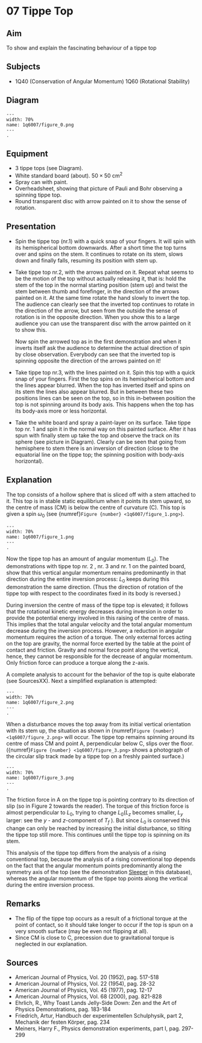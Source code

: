 # 07 Tippe Top 
    
  
## Aim   
 To show and explain the fascinating behaviour of a tippe top    
  
## Subjects   
* 1Q40 (Conservation of Angular Momentum) 1Q60 (Rotational Stability)   

## Diagram
   
```{figure} figures/figure_0.png  
---  
width: 70%  
name: 1q6007/figure_0.png  
---  
. 
```

## Equipment
 *  3 tippe tops (see Diagram). 
 *  White standard board (about). $50\times 50\mathrm{~cm^2}$  
 *  Spray can with paint.  
 *  Overheadsheet, showing that picture of Pauli and Bohr observing a spinning tippe top. 
 *  Round transparent disc with arrow painted on it to show the sense of rotation.
     
  
## Presentation   
- Spin the tippe top (nr.1) with a quick snap of your fingers. It will spin with its hemispherical bottom downwards. After a short time the top turns over and spins on the stem. It continues to rotate on its stem, slows down and finally falls, resuming its position with stem up.
- Take tippe top nr.2, with the arrows painted on it. Repeat what seems to be the motion of the top without actually releasing it, that is: hold the stem of the top in the normal starting position (stem up) and twist the stem between thumb and forefinger, in the direction of the arrows painted on it. At the same time rotate the hand slowly to invert the top. The audience can clearly see that the inverted top continues to rotate in the direction of the arrow, but seen from the outside the sense of rotation is in the opposite direction. When you show this to a large audience you can use the transparent disc with the arrow painted on it to show this.

    Now spin the arrowed top as in the first demonstration and when it inverts itself ask the audience to determine the actual direction of spin by close observation. Everybody can see that the inverted top is spinning opposite the direction of the arrows painted on it!

- Take tippe top nr.3, with the lines painted on it. Spin this top with a quick snap of your fingers. First the top spins on its hemispherical bottom and the lines appear blurred. When the top has inverted itself and spins on its stem the lines also appear blurred. But in between these two positions lines can be seen on the top, so in this in-between position the top is not spinning around its body axis. This happens when the top has its body-axis more or less horizontal.
- Take the white board and spray a paint-layer on its surface. Take tippe top nr. 1 and spin it in the normal way on this painted surface. After it has spun with finally stem up take the top and observe the track on its sphere (see picture in Diagram). Clearly can be seen that going from hemisphere to stem there is an inversion of direction (close to the equatorial line on the tippe top; the spinning position with body-axis horizontal).
   
  
## Explanation   
The top consists of a hollow sphere that is sliced off with a stem attached to it. This top is in stable static equilibrium when it points its stem upward, so the centre of mass (CM) is below the centre of curvature (C). This top is given a spin $\omega_{0}$ (see {numref}`Figure {number} <1q6007/figure_1.png>`).     
```{figure} figures/figure_1.png  
---  
width: 70%  
name: 1q6007/figure_1.png  
---  
. 
```
Now the tippe top has an amount of angular momentum $\left(L_{0}\right)$. The demonstrations with tippe top nr. 2 , nr. 3 and nr. 1 on the painted board, show that this vertical angular momentum remains predominantly in that direction during the entire inversion process: $L_{0}$ keeps during this demonstration the same direction. (Thus the direction of rotation of the tippe top with respect to the coordinates fixed in its body is reversed.)

During inversion the centre of mass of the tippe top is elevated; it follows that the rotational kinetic energy decreases during inversion in order to provide the potential energy involved in this raising of the centre of mass. This implies that the total angular velocity and the total angular momentum decrease during the inversion process. However, a reduction in angular momentum requires the action of a torque. The only external forces acting on the top are gravity, the normal force exerted by the table at the point of contact and friction. Gravity and normal force point along the vertical, hence, they cannot be responsible for the decrease of angular momentum. Only friction force can produce a torque along the z-axis.

A complete analysis to account for the behavior of the top is quite elaborate (see SourcesXX). Next a simplified explanation is attempted:

```{figure} figures/figure_2.png  
---  
width: 70%  
name: 1q6007/figure_2.png  
---  
. 
```
 When a disturbance moves the top away from its initial vertical orientation with its stem up, the situation as shown in {numref}`Figure {number} <1q6007/figure_2.png>` will occur. The tippe top remains spinning around its centre of mass $\mathrm{CM}$ and point A, perpendicular below $\mathrm{C}$, slips over the floor. ({numref}`Figure {number} <1q6007/figure_3.png>` shows a photograph of the circular slip track made by a tippe top on a freshly painted surface.)      

```{figure} figures/figure_3.png  
---  
width: 70%  
name: 1q6007/figure_3.png  
---  
. 
```

The friction force in A on the tippe top is pointing contrary to its direction of slip (so in Figure 2 towards the reader). The torque of this friction force is almost perpendicular to $L_{0}$, trying to change $L_{0}\left(L_{z}\right.$ becomes smaller, $L_{y}$ larger: see the $y$ - and $z$-component of $T_{f}$ ). But since $L_{0}$ is conserved this change can only be reached by increasing the initial disturbance, so tilting the tippe top still more. This continues until the tippe top is spinning on its stem.

This analysis of the tippe top differs from the analysis of a rising conventional top, because the analysis of a rising conventional top depends on the fact that the angular momentum points predominantly along the symmetry axis of the top (see the demonstration [Sleeper](../1Q6006%20Sleeper/1Q6006.md) in this database), whereas the angular momentum of the tippe top points along the vertical during the entire inversion process.  
  
## Remarks   
- The flip of the tippe top occurs as a result of a frictional torque at the point of contact, so it should take longer to occur if the top is spun on a very smooth surface (may be even not flipping at all).
- Since $\mathrm{CM}$ is close to $\mathrm{C}$, precession due to gravitational torque is neglected in our explanation.
  
## Sources   
- American Journal of Physics, Vol. 20 (1952), pag. 517-518
- American Journal of Physics, Vol. 22 (1954), pag. 28-32
- American Journal of Physics, Vol. 45 (1977), pag. 12-17
- American Journal of Physics, Vol. 68 (2000), pag. 821-828
- Ehrlich, R., Why Toast Lands Jelly-Side Down: Zen and the Art of Physics Demonstrations, pag. 183-184
- Friedrich, Artur, Handbuch der experimentellen Schulphysik, part 2, Mechanik der festen Körper, pag. 234
- Meiners, Harry F., Physics demonstration experiments, part I, pag. 297-299
